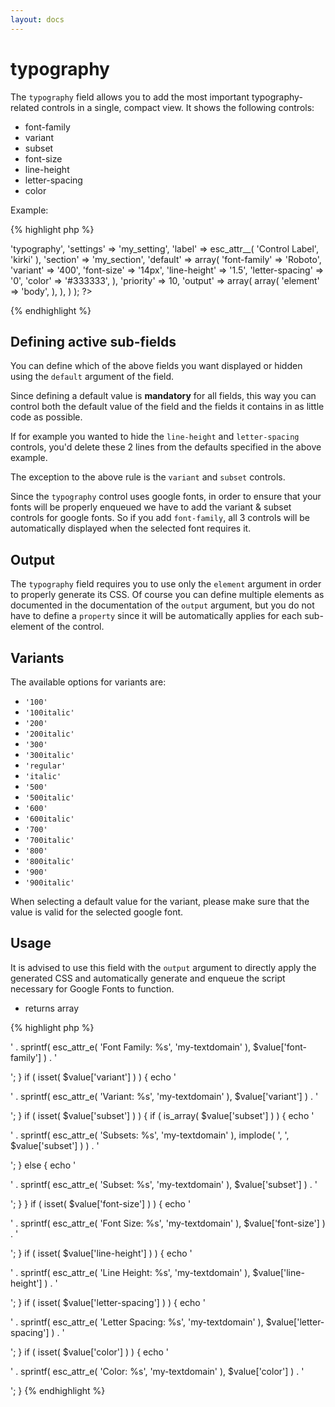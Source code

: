 ```yaml
---
layout: docs
---
```


# typography

The `typography` field allows you to add the most important typography-related controls in a single, compact view.
It shows the following controls:

* font-family
* variant
* subset
* font-size
* line-height
* letter-spacing
* color

Example:

{% highlight php %}
<?php
Kirki::add_field( 'my_config', array(
	'type'        => 'typography',
	'settings'    => 'my_setting',
	'label'       => esc_attr__( 'Control Label', 'kirki' ),
	'section'     => 'my_section',
	'default'     => array(
		'font-family'    => 'Roboto',
		'variant'        => '400',
		'font-size'      => '14px',
		'line-height'    => '1.5',
		'letter-spacing' => '0',
		'color'          => '#333333',
	),
	'priority'    => 10,
	'output'      => array(
		array(
			'element' => 'body',
		),
	),
) );
?>
{% endhighlight %}
## Defining active sub-fields

You can define which of the above fields you want displayed or hidden using the `default` argument of the field.

Since defining a default value is **mandatory** for all fields, this way you can control both the default value of the field and the fields it contains in as little code as possible.

If for example you wanted to hide the `line-height` and `letter-spacing` controls, you'd delete these 2 lines from the defaults specified in the above example.

The exception to the above rule is the `variant` and `subset` controls.

Since the `typography` control uses google fonts, in order to ensure that your fonts will be properly enqueued we have to add the variant & subset controls for google fonts.
So if you add `font-family`, all 3 controls will be automatically displayed when the selected font requires it.

## Output

The `typography` field requires you to use only the `element` argument in order to properly generate its CSS.
Of course you can define multiple elements as documented in the documentation of the `output` argument, but you do not have to define a `property` since it will be automatically applies for each sub-element of the control.

## Variants

The available options for variants are:

* `'100'`
* `'100italic'`
* `'200'`
* `'200italic'`
* `'300'`
* `'300italic'`
* `'regular'`
* `'italic'`
* `'500'`
* `'500italic'`
* `'600'`
* `'600italic'`
* `'700'`
* `'700italic'`
* `'800'`
* `'800italic'`
* `'900'`
* `'900italic'`

When selecting a default value for the variant, please make sure that the value is valid for the selected google font.

## Usage

It is advised to use this field with the `output` argument to directly apply the generated CSS and automatically generate and enqueue the script necessary for Google Fonts to function.

* returns array

{% highlight php %}
<?php

$value = get_theme_mod( 'my_setting', array() );

if ( isset( $value['font-family'] ) ) {
	echo '<p>' . sprintf( esc_attr_e( 'Font Family: %s', 'my-textdomain' ), $value['font-family'] ) . '</p>';
}
if ( isset( $value['variant'] ) ) {
	echo '<p>' . sprintf( esc_attr_e( 'Variant: %s', 'my-textdomain' ), $value['variant'] ) . '</p>';
}
if ( isset( $value['subset'] ) ) {
	if ( is_array( $value['subset'] ) ) {
		echo '<p>' . sprintf( esc_attr_e( 'Subsets: %s', 'my-textdomain' ), implode( ', ', $value['subset'] ) ) . '</p>';
	} else {
		echo '<p>' . sprintf( esc_attr_e( 'Subset: %s', 'my-textdomain' ), $value['subset'] ) . '</p>';
	}
}
if ( isset( $value['font-size'] ) ) {
	echo '<p>' . sprintf( esc_attr_e( 'Font Size: %s', 'my-textdomain' ), $value['font-size'] ) . '</p>';
}
if ( isset( $value['line-height'] ) ) {
	echo '<p>' . sprintf( esc_attr_e( 'Line Height: %s', 'my-textdomain' ), $value['line-height'] ) . '</p>';
}
if ( isset( $value['letter-spacing'] ) ) {
	echo '<p>' . sprintf( esc_attr_e( 'Letter Spacing: %s', 'my-textdomain' ), $value['letter-spacing'] ) . '</p>';
}
if ( isset( $value['color'] ) ) {
	echo '<p>' . sprintf( esc_attr_e( 'Color: %s', 'my-textdomain' ), $value['color'] ) . '</p>';
}
{% endhighlight %}
